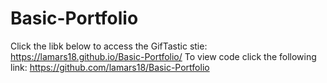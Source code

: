 # Basic-Portfolio
Click the libk below to access the GifTastic stie: https://lamars18.github.io/Basic-Portfolio/ To view code click the following link: https://github.com/lamars18/Basic-Portfolio
